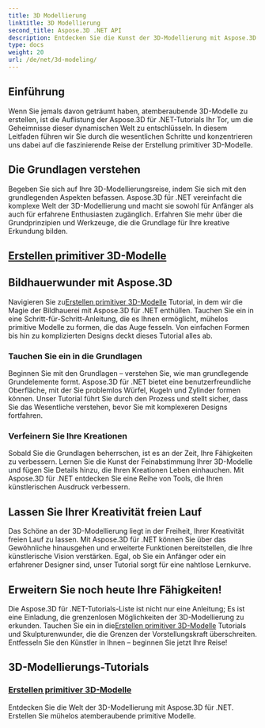 ```yaml
---
title: 3D Modellierung
linktitle: 3D Modellierung
second_title: Aspose.3D .NET API
description: Entdecken Sie die Kunst der 3D-Modellierung mit Aspose.3D für .NET! Erstellen Sie in diesem umfassenden Tutorial ganz einfach faszinierende Grundmodelle. Lassen Sie Ihrer Kreativität noch heute freien Lauf.
type: docs
weight: 20
url: /de/net/3d-modeling/
---
```


## Einführung

Wenn Sie jemals davon geträumt haben, atemberaubende 3D-Modelle zu erstellen, ist die Auflistung der Aspose.3D für .NET-Tutorials Ihr Tor, um die Geheimnisse dieser dynamischen Welt zu entschlüsseln. In diesem Leitfaden führen wir Sie durch die wesentlichen Schritte und konzentrieren uns dabei auf die faszinierende Reise der Erstellung primitiver 3D-Modelle.

## Die Grundlagen verstehen

Begeben Sie sich auf Ihre 3D-Modellierungsreise, indem Sie sich mit den grundlegenden Aspekten befassen. Aspose.3D für .NET vereinfacht die komplexe Welt der 3D-Modellierung und macht sie sowohl für Anfänger als auch für erfahrene Enthusiasten zugänglich. Erfahren Sie mehr über die Grundprinzipien und Werkzeuge, die die Grundlage für Ihre kreative Erkundung bilden.

## [Erstellen primitiver 3D-Modelle](./primitive-3d-models/)

## Bildhauerwunder mit Aspose.3D

 Navigieren Sie zu[Erstellen primitiver 3D-Modelle](./primitive-3d-models/) Tutorial, in dem wir die Magie der Bildhauerei mit Aspose.3D für .NET enthüllen. Tauchen Sie ein in eine Schritt-für-Schritt-Anleitung, die es Ihnen ermöglicht, mühelos primitive Modelle zu formen, die das Auge fesseln. Von einfachen Formen bis hin zu komplizierten Designs deckt dieses Tutorial alles ab.

### Tauchen Sie ein in die Grundlagen

Beginnen Sie mit den Grundlagen – verstehen Sie, wie man grundlegende Grundelemente formt. Aspose.3D für .NET bietet eine benutzerfreundliche Oberfläche, mit der Sie problemlos Würfel, Kugeln und Zylinder formen können. Unser Tutorial führt Sie durch den Prozess und stellt sicher, dass Sie das Wesentliche verstehen, bevor Sie mit komplexeren Designs fortfahren.

### Verfeinern Sie Ihre Kreationen

Sobald Sie die Grundlagen beherrschen, ist es an der Zeit, Ihre Fähigkeiten zu verbessern. Lernen Sie die Kunst der Feinabstimmung Ihrer 3D-Modelle und fügen Sie Details hinzu, die Ihren Kreationen Leben einhauchen. Mit Aspose.3D für .NET entdecken Sie eine Reihe von Tools, die Ihren künstlerischen Ausdruck verbessern.

## Lassen Sie Ihrer Kreativität freien Lauf

Das Schöne an der 3D-Modellierung liegt in der Freiheit, Ihrer Kreativität freien Lauf zu lassen. Mit Aspose.3D für .NET können Sie über das Gewöhnliche hinausgehen und erweiterte Funktionen bereitstellen, die Ihre künstlerische Vision verstärken. Egal, ob Sie ein Anfänger oder ein erfahrener Designer sind, unser Tutorial sorgt für eine nahtlose Lernkurve.

## Erweitern Sie noch heute Ihre Fähigkeiten!

Die Aspose.3D für .NET-Tutorials-Liste ist nicht nur eine Anleitung; Es ist eine Einladung, die grenzenlosen Möglichkeiten der 3D-Modellierung zu erkunden. Tauchen Sie ein in die[Erstellen primitiver 3D-Modelle](./primitive-3d-models/) Tutorials und Skulpturenwunder, die die Grenzen der Vorstellungskraft überschreiten. Entfesseln Sie den Künstler in Ihnen – beginnen Sie jetzt Ihre Reise!
## 3D-Modellierungs-Tutorials
### [Erstellen primitiver 3D-Modelle](./primitive-3d-models/)
Entdecken Sie die Welt der 3D-Modellierung mit Aspose.3D für .NET. Erstellen Sie mühelos atemberaubende primitive Modelle.